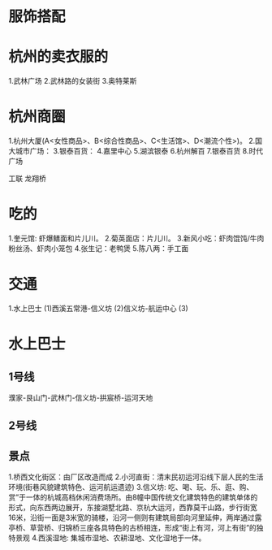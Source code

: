 # 服饰搭配
# 杭州的卖衣服的
1.武林广场
2.武林路的女装街
3.奥特莱斯

# 杭州商圈
1.杭州大厦(A<女性商品>、B<综合性商品>、C<生活馆>、D<潮流个性>)。
2.国大城市广场：
3.银泰百货：
4.嘉里中心
5.湖滨银泰
6.杭州解百
7.银泰百货
8.时代广场

工联
龙翔桥

# 吃的
1.奎元馆: 虾爆鳝面和片儿川。
2.菊英面店：片儿川。
3.新风小吃：虾肉馄饨/牛肉粉丝汤、虾肉小笼包
4.张生记：老鸭煲
5.陈八两：手工面

# 交通
1.水上巴士
(1)西溪五常港-信义坊
(2)信义坊-航运中心
(3)

# 水上巴士
## 1号线
濮家-艮山门-武林门-信义坊-拱宸桥-运河天地
## 2号线

## 景点
1.桥西文化街区：由厂区改造而成
2.小河直街：清末民初运河沿线下层人民的生活环境(街巷风貌建筑特色、运河航运遗迹)
3.信义坊: 吃、喝、玩、乐、逛、购、赏”于一体的杭城高档休闲消费场所。由8幢中国传统文化建筑特色的建筑单体的形式，向东西两边展开，东接湖墅北路、京杭大运河，西靠莫干山路，步行街宽16米，沿街一面是3米宽的骑楼，沿河一侧则有建筑局部向河里延伸，两岸通过露亭桥、草营桥、归锦桥三座各具特色的古桥相连，形成“街上有河，河上有街”的独特景观
4.西溪湿地: 集城市湿地、农耕湿地、文化湿地于一体。

